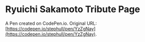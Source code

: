 # Ryuichi Sakamoto Tribute Page

A Pen created on CodePen.io. Original URL: [https://codepen.io/stephull/pen/YzZgNay](https://codepen.io/stephull/pen/YzZgNay).

